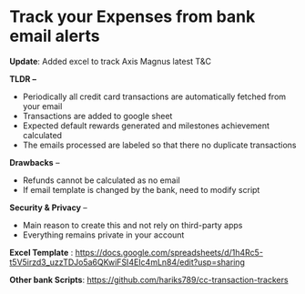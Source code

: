 # Track your Expenses from bank email alerts

**Update**: Added excel to track Axis Magnus latest T&C 

**TLDR –**
* Periodically all credit card transactions are automatically fetched from your email
* Transactions are added to google sheet
* Expected default rewards generated and milestones achievement calculated
* The emails processed are labeled so that there no duplicate transactions

**Drawbacks** –
* Refunds cannot be calculated as no email
* If email template is changed by the bank, need to modify script

**Security & Privacy** –
* Main reason to create this and not rely on third-party apps
* Everything remains private in your account

**Excel Template** : https://docs.google.com/spreadsheets/d/1h4Rc5-t5V5irzd3_uzzTDJo5a6QKwiFSI4EIc4mLn84/edit?usp=sharing

**Other bank Scripts**: https://github.com/hariks789/cc-transaction-trackers

